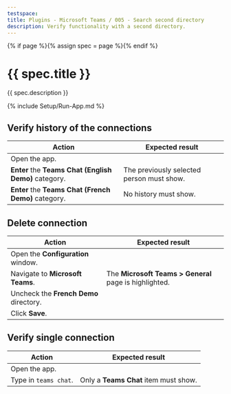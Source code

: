 ```yaml
---
testspace:
title: Plugins - Microsoft Teams / 005 - Search second directory
description: Verify functionality with a second directory.
---
```


{% if page %}{% assign spec = page %}{% endif %}

# {{ spec.title }}

{{ spec.description }}

{% include Setup/Run-App.md %}

## Verify history of the connections

| Action                                                | Expected result                           |
| ----------------------------------------------------- | ----------------------------------------- |
| Open the app.                                         |                                           |
| **Enter** the **Teams Chat (English Demo)** category. | The previously selected person must show. |
| **Enter** the **Teams Chat (French Demo)** category.  | No history must show.                     |

## Delete connection

| Action                                 | Expected result                                        |
| -------------------------------------- | ------------------------------------------------------ |
| Open the **Configuration** window.     |                                                        |
| Navigate to **Microsoft Teams**.       | The **Microsoft Teams > General** page is highlighted. |
| Uncheck the **French Demo** directory. |                                                        |
| Click **Save**.                        |                                                        |

## Verify single connection

| Action                | Expected result                       |
| --------------------- | ------------------------------------- |
| Open the app.         |                                       |
| Type in `teams chat`. | Only a **Teams Chat** item must show. |
